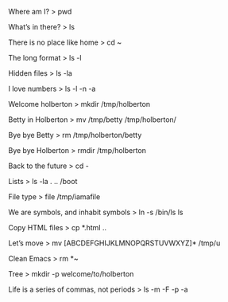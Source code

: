 Where am I?                                  >      pwd

What’s in there?                             >      ls

There is no place like home                  >      cd ~

The long format                              >      ls -l

Hidden files                                 >      ls -la

I love numbers                               >      ls -l -n -a

Welcome holberton                            >      mkdir /tmp/holberton

Betty in Holberton                           >      mv /tmp/betty /tmp/holberton/

Bye bye Betty                                >      rm /tmp/holberton/betty

Bye bye Holberton                            >      rmdir /tmp/holberton

Back to the future                           >      cd -

Lists                                        >      ls -la . .. /boot

File type                                    >      file /tmp/iamafile

We are symbols, and inhabit symbols          >      ln -s /bin/ls ls

Copy HTML files                              >      cp *.html ..

Let’s move                                   >      mv [ABCDEFGHIJKLMNOPQRSTUVWXYZ]* /tmp/u

Clean Emacs                                  >      rm *~

Tree                                         >      mkdir -p welcome/to/holberton

Life is a series of commas, not periods      >      ls -m -F -p -a

